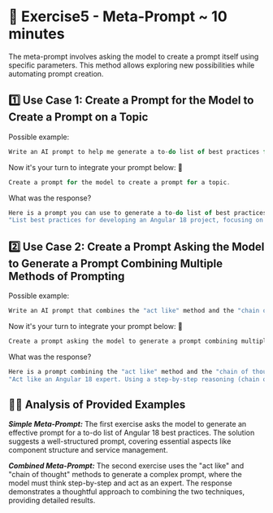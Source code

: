# 📝 Exercise5 - Meta-Prompt ~ 10 minutes

The meta-prompt involves asking the model to create a prompt itself using specific parameters. This method allows exploring new possibilities while automating prompt creation.

## 1️⃣ Use Case 1: Create a Prompt for the Model to Create a Prompt on a Topic

Possible example:

```typescript
Write an AI prompt to help me generate a to-do list of best practices for developing an Angular 18 project.
```

Now it's your turn to integrate your prompt below:  👀

```typescript
Create a prompt for the model to create a prompt for a topic.
```

What was the response?

```typescript
Here is a prompt you can use to generate a to-do list of best practices for an Angular 18 project:
"List best practices for developing an Angular 18 project, focusing on component structure, service management, routing configuration, and unit testing. Make sure to include suggestions on performance optimization, security management, and recommendations for using TypeScript with Angular."
```

## 2️⃣ Use Case 2: Create a Prompt Asking the Model to Generate a Prompt Combining Multiple Methods of Prompting

Possible example:

```typescript
Write an AI prompt that combines the "act like" method and the "chain of thought" method to generate a list of best practices for an Angular 18 project.
```

Now it's your turn to integrate your prompt below:  👀

```typescript
Create a prompt asking the model to generate a prompt combining multiple methods of prompting.
```

What was the response?

```typescript
Here is a prompt combining the "act like" method and the "chain of thought" method to generate Angular 18 best practices:
"Act like an Angular 18 expert. Using a step-by-step reasoning (chain of thought), generate a list of best practices for developing an Angular 18 project. Describe each best practice explaining why it is important and how it improves the project's quality. Focus on code structure, performance optimization, state management, testing, and security."
```

## 🕵️‍♀️ Analysis of Provided Examples

***Simple Meta-Prompt:***
The first exercise asks the model to generate an effective prompt for a to-do list of Angular 18 best practices. The solution suggests a well-structured prompt, covering essential aspects like component structure and service management.

***Combined Meta-Prompt:***
The second exercise uses the "act like" and "chain of thought" methods to generate a complex prompt, where the model must think step-by-step and act as an expert. The response demonstrates a thoughtful approach to combining the two techniques, providing detailed results.

